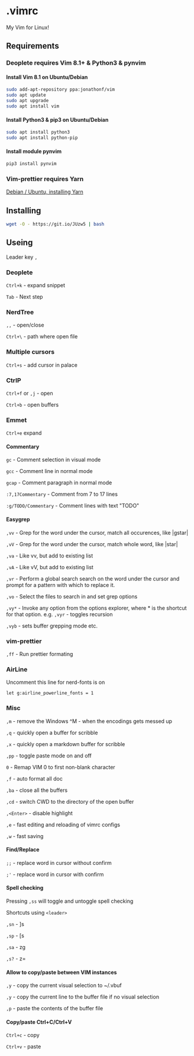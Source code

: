 # .vimrc

My Vim for Linux!

## Requirements

### Deoplete requires Vim 8.1+ & Python3 & pynvim

#### Install Vim 8.1 on Ubuntu/Debian

```bash
sudo add-apt-repository ppa:jonathonf/vim
sudo apt update
sudo apt upgrade
sudo apt install vim
```

#### Install Python3 & pip3 on Ubuntu/Debian

```bash
sudo apt install python3
sudo apt install python-pip
```

#### Install module pynvim

```bash
pip3 install pynvim
```

### Vim-prettier requires Yarn

[Debian / Ubuntu, installing Yarn](https://classic.yarnpkg.com/en/docs/install/#debian-stable)

## Installing

```bash
wget -O - https://git.io/JUzw5 | bash
```

## Useing

Leader key `,`

### Deoplete

`Ctrl+k` - expand snippet

`Tab` - Next step

### NerdTree

`,,` - open/close

`Ctrl+\` - path where open file

### Multiple cursors

`Ctrl+s` - add cursor in palace

### CtrlP

`Ctrl+f` or `,j` - open

`Ctrl+b` - open buffers

### Emmet

`Ctrl+e` expand

#### Commentary

`gc` - Comment selection in visual mode

`gcc` - Comment line in normal mode

`gcap` - Comment paragraph in normal mode

`:7,17Commentary` - Comment from 7 to 17 lines

`:g/TODO/Commentary` - Comment lines with text "TODO"

#### Easygrep

`,vv` - Grep for the word under the cursor, match all occurences, like |gstar|

`,vV` - Grep for the word under the cursor, match whole word, like |star|

`,va` - Like vv, but add to existing list

`,vA` - Like vV, but add to existing list

`,vr` - Perform a global search search on the word under the cursor and prompt for a pattern with which to replace it.

`,vo` - Select the files to search in and set grep options

`,vy*` - Invoke any option from the options explorer, where * is the shortcut for that option.
e.g. `,vyr` - toggles recursion

`,vyb` - sets buffer grepping mode etc.

### vim-prettier

`,ff` - Run prettier formating

### AirLine

Uncomment this line for nerd-fonts is on

```
let g:airline_powerline_fonts = 1
```

### Misc

`,m` - remove the Windows ^M - when the encodings gets messed up

`,q` - quickly open a buffer for scribble

`,x` - quickly open a markdown buffer for scribble

`,pp` - toggle paste mode on and off

`0` - Remap VIM 0 to first non-blank character

`,f` - auto format all doc

`,ba` - close all the buffers

`,cd` - switch CWD to the directory of the open buffer

`,<Enter>` - disable highlight

`,e` - fast editing and reloading of vimrc configs

`,w` - fast saving

#### Find/Replace

`;;` - replace word in cursor without confirm

`;'` - replace word in cursor with confirm

#### Spell checking

Pressing `,ss` will toggle and untoggle spell checking

Shortcuts using `<leader>`

`,sn` - ]s

`,sp` - [s

`,sa` - zg

`,s?` - z=

#### Allow to copy/paste between VIM instances

`,y` - copy the current visual selection to ~/.vbuf

`,y` - copy the current line to the buffer file if no visual selection

`,p` - paste the contents of the buffer file

#### Copy/paste Ctrl+C/Ctrl+V

`Ctrl+c` - copy

`Ctrl+v` - paste
